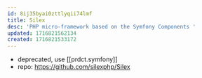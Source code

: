 ```yaml
---
id: 8ij35byai0zttlyqii74lmf
title: Silex
desc: 'PHP micro-framework based on the Symfony Components '
updated: 1716821562134
created: 1716821533172
---
```


- deprecated, use [[prdct.symfony]]
- repo: https://github.com/silexphp/Silex